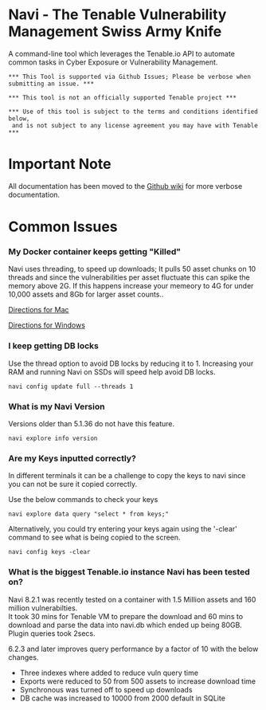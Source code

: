 # Navi - The Tenable Vulnerability Management Swiss Army Knife
A command-line tool which leverages the Tenable.io API to automate common tasks
in Cyber Exposure or Vulnerability Management.

    *** This Tool is supported via Github Issues; Please be verbose when submitting an issue. ***

    *** This tool is not an officially supported Tenable project ***
    
    *** Use of this tool is subject to the terms and conditions identified below,
     and is not subject to any license agreement you may have with Tenable ***

# Important Note

All documentation has been moved to the [Github wiki](https://github.com/packetchaos/navi/wiki) for more verbose documentation.

# Common Issues

### My Docker container keeps getting "Killed"
Navi uses threading, to speed up downloads; It pulls 50 asset chunks on 10 threads and since the vulnerabilities per asset
fluctuate this can spike the memory above 2G.  If this happens increase your memeory to 4G for under 10,000 assets and 8Gb for larger asset counts..

[Directions for Mac](https://docs.docker.com/docker-for-mac/#memory)

[Directions for Windows](https://docs.docker.com/docker-for-windows/#advanced)
 
### I keep getting DB locks
Use the thread option to avoid DB locks by reducing it to 1. Increasing your RAM and running Navi on SSDs will speed help avoid DB locks.

    navi config update full --threads 1
 
### What is my Navi Version
Versions older than 5.1.36 do not have this feature.

    navi explore info version

### Are my Keys inputted correctly?
In different terminals it can be a challenge to copy the keys to navi since you can not be sure it copied correctly.  

Use the below commands to check your keys
    
    navi explore data query "select * from keys;"

Alternatively, you could try entering your keys again using the '-clear' command to see what is being copied to the screen.

    navi config keys -clear

### What is the biggest Tenable.io instance Navi has been tested on?
Navi 8.2.1 was recently tested on a container with 1.5 Million assets and 160 million vulnerabilties.  
It took 30 mins for Tenable VM to prepare the download and 60 mins to download and parse the data
 into navi.db which ended up being 80GB.  Plugin queries took 2secs.

 6.2.3 and later improves query performance by a factor of 10 with the below changes.
 * Three indexes where added to reduce vuln query time
 * Exports were reduced to 50 from 500 assets to increase download time
 * Synchronous was turned off to speed up downloads
 * DB cache was increased to 10000 from 2000 default in SQLite
